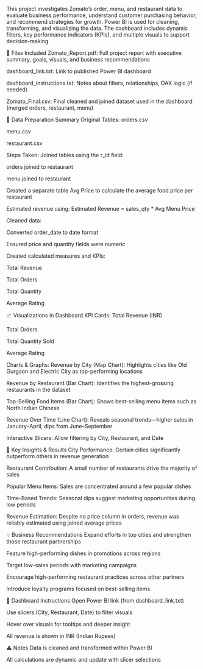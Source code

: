 
This project investigates Zomato’s order, menu, and restaurant data to evaluate business performance, understand customer purchasing behavior, and recommend strategies for growth. Power BI is used for cleaning, transforming, and visualizing the data. The dashboard includes dynamic filters, key performance indicators (KPIs), and multiple visuals to support decision-making.

🧾 Files Included
Zomato_Report.pdf: Full project report with executive summary, goals, visuals, and business recommendations


dashboard_link.txt: Link to published Power BI dashboard


dashboard_instructions.txt: Notes about filters, relationships, DAX logic (if needed)


Zomato_Final.csv: Final cleaned and joined dataset used in the dashboard (merged orders, restaurant, menu)



🧪 Data Preparation Summary
Original Tables:
orders.csv


menu.csv


restaurant.csv


Steps Taken:
Joined tables using the r_id field:


orders joined to restaurant


menu joined to restaurant


Created a separate table Avg Price to calculate the average food price per restaurant


Estimated revenue using:
 Estimated Revenue = sales_qty * Avg Menu Price


Cleaned data:


Converted order_date to date format


Ensured price and quantity fields were numeric


Created calculated measures and KPIs:


Total Revenue


Total Orders


Total Quantity


Average Rating



📈 Visualizations in Dashboard
KPI Cards:
Total Revenue (INR)


Total Orders


Total Quantity Sold


Average Rating


Charts & Graphs:
Revenue by City (Map Chart): Highlights cities like Old Gurgaon and Electric City as top-performing locations


Revenue by Restaurant (Bar Chart): Identifies the highest-grossing restaurants in the dataset


Top-Selling Food Items (Bar Chart): Shows best-selling menu items such as North Indian Chinese


Revenue Over Time (Line Chart): Reveals seasonal trends—higher sales in January–April, dips from June–September


Interactive Slicers: Allow filtering by City, Restaurant, and Date



📌 Key Insights & Results
City Performance: Certain cities significantly outperform others in revenue generation


Restaurant Contribution: A small number of restaurants drive the majority of sales


Popular Menu Items: Sales are concentrated around a few popular dishes


Time-Based Trends: Seasonal dips suggest marketing opportunities during low periods


Revenue Estimation: Despite no price column in orders, revenue was reliably estimated using joined average prices



💡 Business Recommendations
Expand efforts in top cities and strengthen those restaurant partnerships


Feature high-performing dishes in promotions across regions


Target low-sales periods with marketing campaigns


Encourage high-performing restaurant practices across other partners


Introduce loyalty programs focused on best-selling items



🔧 Dashboard Instructions
Open Power BI link (from dashboard_link.txt)


Use slicers (City, Restaurant, Date) to filter visuals


Hover over visuals for tooltips and deeper insight


All revenue is shown in INR (Indian Rupees)



⚠️ Notes
Data is cleaned and transformed within Power BI


All calculations are dynamic and update with slicer selections
